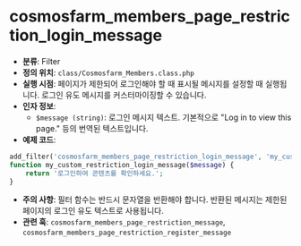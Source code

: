 # cosmosfarm_members_page_restriction_login_message

- **분류**: Filter
- **정의 위치**: `class/Cosmosfarm_Members.class.php`
- **실행 시점**: 페이지가 제한되어 로그인해야 할 때 표시될 메시지를 설정할 때 실행됩니다. 로그인 유도 메시지를 커스터마이징할 수 있습니다.
- **인자 정보**:
  - `$message (string)`: 로그인 메시지 텍스트. 기본적으로 "Log in to view this page." 등의 번역된 텍스트입니다.
- **예제 코드**:

```php
add_filter('cosmosfarm_members_page_restriction_login_message', 'my_custom_restriction_login_message');
function my_custom_restriction_login_message($message) {
    return '로그인하여 콘텐츠를 확인하세요.';
}
```

- **주의 사항**: 필터 함수는 반드시 문자열을 반환해야 합니다. 반환된 메시지는 제한된 페이지의 로그인 유도 텍스트로 사용됩니다.
- **관련 훅**: `cosmosfarm_members_page_restriction_message`, `cosmosfarm_members_page_restriction_register_message`
